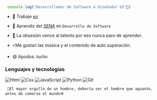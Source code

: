 ```js
 console.log("Desarrollador de Software & Diseñador UI"👋)
```

- 🔭 Trabaje _<a href="https://luispicon.online/pagina-3" target="_blank">en</a>_ 

- 🌱 Aprendiz del _<a href="https://www.sena.edu.co/" target="_blank"> SENA</a>_ en `Desarrollo de Software`

- 💬 La obsesión vence al talento por eso nunca paro de aprender.

- ⚡Me gustan las música y el contenido de auto superación.

- 😄 Apodos: _lucho_


### Lenguajes y tecnologías
<div >
 <img src="https://img.icons8.com/color/48/html-5.png" alt="Html">
 <img src="https://img.icons8.com/color/48/css3.png" alt="Css">
 <img src="https://img.icons8.com/color/48/javascript--v1.png" alt="JavaScript">
 <img src="https://img.icons8.com/color/48/python--v1.png" alt="Python">
 <img src="https://img.icons8.com/color/48/git.png" alt="Git">
</div>

```
 🥇El mayor orgullo de un hombre, debería ser el hambre que aguanto, antes de comerse el mundo🪖
```


